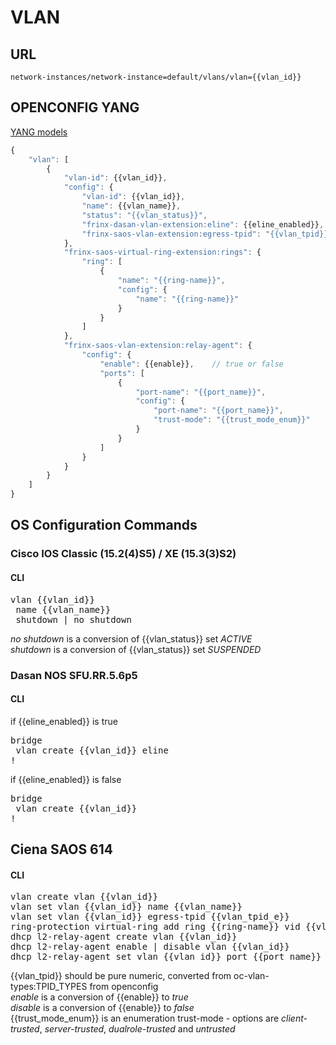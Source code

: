 # VLAN

## URL
```
network-instances/network-instance=default/vlans/vlan={{vlan_id}}
```

## OPENCONFIG YANG
[YANG models](https://github.com/FRINXio/openconfig/tree/master/network-instance/src/main/yang)

```javascript
{
    "vlan": [
        {
            "vlan-id": {{vlan_id}},
            "config": {
                "vlan-id": {{vlan_id}},
                "name": {{vlan_name}},
                "status": "{{vlan_status}}",
                "frinx-dasan-vlan-extension:eline": {{eline_enabled}},
                "frinx-saos-vlan-extension:egress-tpid": "{{vlan_tpid}}"
            },
            "frinx-saos-virtual-ring-extension:rings": {
                "ring": [
                    {
                        "name": "{{ring-name}}",
                        "config": {
                            "name": "{{ring-name}}"
                        }
                    }
                ]
            },
            "frinx-saos-vlan-extension:relay-agent": {
                "config": {
                    "enable": {{enable}},    // true or false
                    "ports": [
                        {
                            "port-name": "{{port_name}}",
                            "config": {
                                "port-name": "{{port_name}}",
                                "trust-mode": "{{trust_mode_enum}}"
                            }
                        }
                    ]
                }
            }
        }
    ]
}
```

## OS Configuration Commands
### Cisco IOS Classic (15.2(4)S5) / XE (15.3(3)S2)
#### CLI
<pre>
vlan {{vlan_id}}
 name {{vlan_name}}
 shutdown | no shutdown
</pre>

*no shutdown* is a conversion of {{vlan_status}} set *ACTIVE*  
*shutdown* is a conversion of {{vlan_status}} set *SUSPENDED*

### Dasan NOS SFU.RR.5.6p5
#### CLI
if {{eline_enabled}} is true
<pre>
bridge
 vlan create {{vlan_id}} eline
!
</pre>

if {{eline_enabled}} is false
<pre>
bridge
 vlan create {{vlan_id}}
!
</pre>

## Ciena SAOS 614
#### CLI
<pre>vlan create vlan {{vlan_id}}
vlan set vlan {{vlan_id}} name {{vlan_name}}
vlan set vlan {{vlan_id}} egress-tpid {{vlan_tpid_e}}
ring-protection virtual-ring add ring {{ring-name}} vid {{vlan-id}}
dhcp l2-relay-agent create vlan {{vlan_id}}
dhcp l2-relay-agent enable | disable vlan {{vlan_id}}
dhcp l2-relay-agent set vlan {{vlan_id}} port {{port_name}} trust-mode {{trust_mode_enum}}</pre>

{{vlan_tpid}} should be pure numeric, converted from oc-vlan-types:TPID_TYPES from openconfig  
*enable* is a conversion of {{enable}} to *true*  
*disable* is a conversion of {{enable}} to *false*  
{{trust_mode_enum}} is an enumeration trust-mode - options are *client-trusted*, *server-trusted*, *dualrole-trusted* and *untrusted*  

